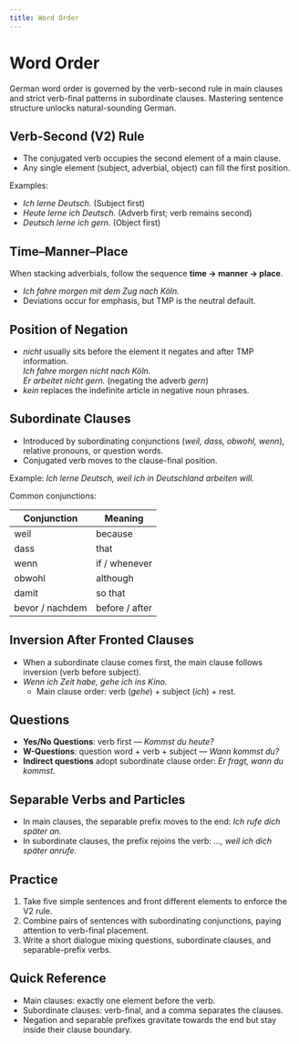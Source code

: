 ```yaml
---
title: Word Order
---
```


# Word Order

German word order is governed by the verb-second rule in main clauses and strict verb-final patterns in subordinate clauses. Mastering sentence structure unlocks natural-sounding German.

## Verb-Second (V2) Rule

- The conjugated verb occupies the second element of a main clause.
- Any single element (subject, adverbial, object) can fill the first position.

Examples:

- *Ich lerne Deutsch.* (Subject first)
- *Heute lerne ich Deutsch.* (Adverb first; verb remains second)
- *Deutsch lerne ich gern.* (Object first)

## Time–Manner–Place

When stacking adverbials, follow the sequence **time → manner → place**.

- *Ich fahre morgen mit dem Zug nach Köln.*
- Deviations occur for emphasis, but TMP is the neutral default.

## Position of Negation

- *nicht* usually sits before the element it negates and after TMP information.  
  *Ich fahre morgen nicht nach Köln.*  
  *Er arbeitet nicht gern.* (negating the adverb *gern*)
- *kein* replaces the indefinite article in negative noun phrases.

## Subordinate Clauses

- Introduced by subordinating conjunctions (*weil, dass, obwohl, wenn*), relative pronouns, or question words.
- Conjugated verb moves to the clause-final position.

Example: *Ich lerne Deutsch, weil ich in Deutschland arbeiten will.*

Common conjunctions:

| Conjunction | Meaning           |
|-------------|-------------------|
| weil        | because           |
| dass        | that              |
| wenn        | if / whenever     |
| obwohl      | although          |
| damit       | so that           |
| bevor / nachdem | before / after |

## Inversion After Fronted Clauses

- When a subordinate clause comes first, the main clause follows inversion (verb before subject).
- *Wenn ich Zeit habe, gehe ich ins Kino.*  
  - Main clause order: verb (*gehe*) + subject (*ich*) + rest.

## Questions

- **Yes/No Questions**: verb first — *Kommst du heute?*
- **W-Questions**: question word + verb + subject — *Wann kommst du?*
- **Indirect questions** adopt subordinate clause order: *Er fragt, wann du kommst.*

## Separable Verbs and Particles

- In main clauses, the separable prefix moves to the end: *Ich rufe dich später an.*
- In subordinate clauses, the prefix rejoins the verb: *..., weil ich dich später anrufe.*

## Practice

1. Take five simple sentences and front different elements to enforce the V2 rule.
2. Combine pairs of sentences with subordinating conjunctions, paying attention to verb-final placement.
3. Write a short dialogue mixing questions, subordinate clauses, and separable-prefix verbs.

## Quick Reference

- Main clauses: exactly one element before the verb.
- Subordinate clauses: verb-final, and a comma separates the clauses.
- Negation and separable prefixes gravitate towards the end but stay inside their clause boundary.
